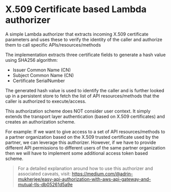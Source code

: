 # X.509 Certificate based Lambda authorizer
A simple Lambda authorizer that extracts incoming X.509 certificate parameters and uses these to
verify the identity of the caller and authorize them to call specific APIs/resources/methods

The implementation extracts three certificate fields to generate a hash value using SHA256 algorithm:
- Issuer Common Name (CN)
- Subject Common Name (CN)
- Certificate SerialNumber

The generated hash value is used to identify the caller and is further looked up in a persistent store to fetch the list of API resources/methods that the caller is authorized to execute/access.

This authorization scheme does NOT consider user context. It simply extends the transport layer authentication (based on X.509 certificates) and creates an authorization scheme.

For example: If we want to give access to a set of API resources/methods to a partner organization based on the X.509 trusted certificate used by the partner, we can leverage this authorizer. However, if we have to provide different API permissions to different users of the same partner organization then we will have to implement some additional access token based scheme.


> For a detailed explanation around how to use this authorizer and associated caveats, visit:
> https://medium.com/@adrin-mukherjee/easy-api-authorization-with-aws-api-gateway-and-mutual-tls-db05261d5a9e


